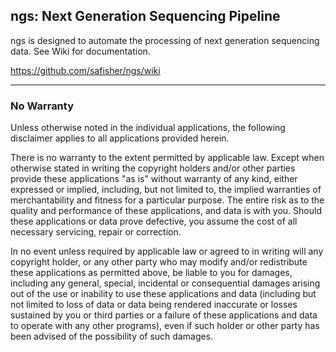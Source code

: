 ## ngs: Next Generation Sequencing Pipeline

ngs is designed to automate the processing of next generation sequencing data. See Wiki for documentation.

https://github.com/safisher/ngs/wiki

***

### No Warranty

Unless otherwise noted in the individual applications, the following disclaimer applies to all applications provided herein.

There is no warranty to the extent permitted by applicable law. Except when otherwise stated in writing the copyright holders and/or other parties provide these applications "as is" without warranty of any kind, either expressed or implied, including, but not limited to, the implied warranties of merchantability and fitness for a particular purpose. The entire risk as to the quality and performance of these applications, and data is with you. Should these applications or data prove defective, you assume the cost of all necessary servicing, repair or correction.

In no event unless required by applicable law or agreed to in writing will any copyright holder, or any other party who may modify and/or redistribute these applications as permitted above, be liable to you for damages, including any general, special, incidental or consequential damages arising out of the use or inability to use these applications and data (including but not limited to loss of data or data being rendered inaccurate or losses sustained by you or third parties or a failure of these applications and data to operate with any other programs), even if such holder or other party has been advised of the possibility of such damages.
